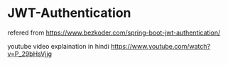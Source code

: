 # JWT-Authentication

refered from https://www.bezkoder.com/spring-boot-jwt-authentication/

youtube video explaination in hindi
https://www.youtube.com/watch?v=P_29bHsVjjg
